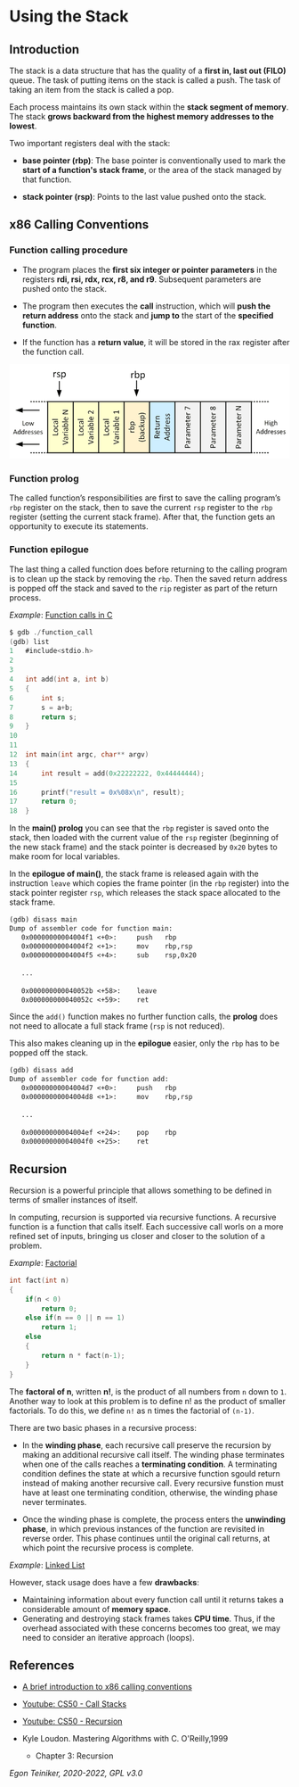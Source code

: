 # Using the Stack

## Introduction

The stack is a data structure that has the quality of a **first in, last out (FILO)** queue. The task of putting items on the stack is called a push. The task of taking an item from the stack is called a pop.

Each process maintains its own stack within the **stack segment of memory**. 
The stack **grows backward from the highest memory addresses to the lowest**.

Two important registers deal with the stack: 
* **base pointer (rbp)**: The base pointer is conventionally used to mark the **start of a function's stack frame**, or the area of the stack managed by that function. 

* **stack pointer (rsp)**: Points to the last value pushed onto the stack.


## x86 Calling Conventions

### Function calling procedure

* The program places the **first six integer or pointer parameters** in the registers **rdi, rsi, rdx, rcx, r8, and r9**. Subsequent parameters are pushed onto the stack.

* The program then executes the **call** instruction, which will **push the return address** onto the stack and **jump to** the start of the **specified function**.

* If the function has a **return value**, it will be stored in the rax register after the function call.

![Stack Layout](../figures/StackLayout.png)


### Function prolog
The called function’s responsibilities are first to save the calling program’s `rbp` register on the stack, then to save the current `rsp` register to the `rbp` register (setting the current stack frame).
After that, the function gets an opportunity to execute its statements.


### Function epilogue

The last thing a called function does before returning to the calling program is to clean up the stack by removing the `rbp`. Then the saved return address is popped off the stack and saved to the `rip` register as part of the return process.

_Example_: [Function calls in C](c-function-call/)
```C
$ gdb ./function_call
(gdb) list 
1	#include<stdio.h>
2	
3	
4	int add(int a, int b)
5	{
6	    int s;
7	    s = a+b;
8	    return s;
9	}
10	
11	
12	int main(int argc, char** argv)
13	{
14	    int result = add(0x22222222, 0x44444444);
15	
16	    printf("result = 0x%08x\n", result);
17	    return 0;    
18	}
```

In the **main() prolog** you can see that the `rbp` register is saved onto the stack, then loaded with the current value of the `rsp` register (beginning of the new stack frame) and the stack pointer is decreased by `0x20` bytes to make room for local variables.

In the **epilogue of main()**, the stack frame is released again with the instruction `leave` which copies the frame pointer (in the `rbp` register) into the stack pointer register `rsp`, which releases the stack space allocated to the stack frame.

```
(gdb) disass main
Dump of assembler code for function main:
   0x00000000004004f1 <+0>:	    push   rbp
   0x00000000004004f2 <+1>:	    mov    rbp,rsp
   0x00000000004004f5 <+4>:	    sub    rsp,0x20

   ...

   0x000000000040052b <+58>:	leave
   0x000000000040052c <+59>:	ret  
```

Since the `add()` function makes no further function calls, the **prolog** does not need to allocate a full stack frame (`rsp` is not reduced).

This also makes cleaning up in the **epilogue** easier, only the `rbp` has to be popped off the stack.

```
(gdb) disass add
Dump of assembler code for function add:
   0x00000000004004d7 <+0>:	    push   rbp
   0x00000000004004d8 <+1>:	    mov    rbp,rsp

   ...
   
   0x00000000004004ef <+24>:	pop    rbp
   0x00000000004004f0 <+25>:	ret    
```



## Recursion

Recursion is a powerful principle that allows something to be defined in terms of smaller instances of itself.

In computing, recursion is supported via recursive functions.
A recursive function is a function that calls itself. 
Each successive call worls on a more refined set of inputs, bringing us closer and closer to the solution of a problem.

_Example_: [Factorial](c-factorial/)
```C
int fact(int n)
{
    if(n < 0)
        return 0;
    else if(n == 0 || n == 1)
        return 1;
    else
    {
        return n * fact(n-1);
    }
}
```
The **factoral of n**, written **n!**, is the product of all numbers from `n` down to `1`.
Another way to look at this problem is to define n! as the product of smaller factorials. 
To do this, we define `n!` as n times the factorial of `(n-1)`.

There are two basic phases in a recursive process:
* In the **winding phase**, each recursive call preserve the recursion by making an additional recursive call itself.
    The winding phase terminates when one of the calls reaches a **terminating condition**.
    A terminating condition defines the state at which a recursive function sgould return instead of making another 
    recursive call.
    Every recursive funstion must have at least one terminating condition, otherwise, the winding phase never terminates.

* Once the winding phase is complete, the process enters the **unwinding phase**, in which previous instances of the 
    function are revisited in reverse order.
    This phase continues until the original call returns, at which point the recursive process is complete.


_Example_: [Linked List](c-linked-list-recursion/)


However, stack usage does have a few **drawbacks**:
* Maintaining information about every function call until it returns takes a considerable amount of **memory space**.
* Generating and destroying stack frames takes **CPU time**. Thus, if the overhead associated with these concerns becomes 
too great, we may need to consider an iterative approach (loops).




## References
* [A brief introduction to x86 calling conventions](https://codearcana.com/posts/2013/05/21/a-brief-introduction-to-x86-calling-conventions.html)

* [Youtube: CS50 - Call Stacks](https://youtu.be/aCPkszeKRa4)

* [Youtube: CS50 - Recursion](https://youtu.be/mz6tAJMVmfM)

* Kyle Loudon. Mastering Algorithms with C. O'Reilly,1999
    * Chapter 3: Recursion

*Egon Teiniker, 2020-2022, GPL v3.0*
